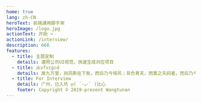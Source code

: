 ```yaml
---
home: true
lang: zh-CN
heroText: 前端通用脚手架
heroImage: /logo.jpg
actionText: 开始 →
actionLink: /interview/
description: 666
features:
  - title: 主题定制
    details: 遵照公司UI规范，快速生成对应项目
  - title: 从vfvcgcd
    details: 故九万里，则风斯在下矣，而后乃今培风；背负青天，而莫之夭阏者，而后乃今将图南。
  - title: For Interview
    details: 广州，已入坑 ღ( ´･ᴗ･` )比心
    footer: Copyright © 2019-present Wangtunan
---
```


<!--
 * @Description: 首页
 * @Author: 张楷滨
 * @Date: 2022-03-14 14:21:24
 * @LastEditTime: 2022-03-14 14:30:11
 * @LastEditors: 张楷滨
-->
